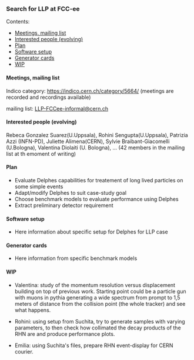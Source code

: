 ### Search for LLP at FCC-ee 

Contents: 
  * [Meetings, mailing list](#meetings--mailing-list)
  * [Interested people (evolving)](#interested-people--evolving-)
  * [Plan](#plan)
  * [Software setup](#software-setup)
  * [Generator cards](#generator-cards)
  * [WIP](#wip)


#### Meetings, mailing list
Indico category: https://indico.cern.ch/category/5664/
(meetings are recorded and recordings available) 

mailing list: LLP-FCCee-informal@cern.ch

#### Interested people (evolving)
Rebeca Gonzalez Suarez(U.Uppsala), Rohini Sengupta(U.Uppsala), Patrizia Azzi (INFN-PD), Juliette Alimena(CERN), 
Sylvie Braibant-Giacomelli (U.Bologna), Valentina Diolaiti (U. Bologna), ... (42 members in the mailing list at th emoment of writing) 

#### Plan
- Evaluate Delphes capabilities for treatement of long lived particles on some simple events
- Adapt/modify Delphes to suit case-study goal
- Choose benchmark models to evaluate performance using Delphes 
- Extract preliminary detector requirement 

#### Software setup 

- Here information about specific setup for Delphes for LLP case 

#### Generator cards 

- Here information from specific benchmark models 

#### WIP
  - Valentina: study of the momentum resolution versus displacement building on top of previous work. Starting point could be a particle gun with muons in pythia generating a wide spectrum from prompt to 1,5 meters of distance from the collision point (the whole tracker) and see what happens.
  
 - Rohini: using setup from Suchita, try to generate samples with varying parameters, to then check how collimated the decay products of the RHN are and produce performance plots.
 
 - Emilia: using Suchita's files, prepare RHN event-display for CERN courier.
